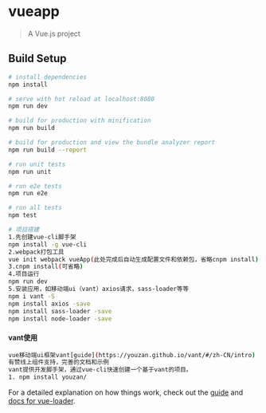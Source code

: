 # vueapp

> A Vue.js project

## Build Setup

``` bash
# install dependencies
npm install

# serve with hot reload at localhost:8080
npm run dev

# build for production with minification
npm run build

# build for production and view the bundle analyzer report
npm run build --report

# run unit tests
npm run unit

# run e2e tests
npm run e2e

# run all tests
npm test

# 项目搭建
1.先创建vue-cli脚手架
npm install -g vue-cli
2.webpack打包工具
vue init webpack vueApp(此处完成后自动生成配置文件和依赖包，省略cnpm install)
3.cnpm install(可省略)
4.项目运行
npm run dev 
5.安装应用，如移动端ui（vant）axios请求，sass-loader等等
npm i vant -S
npm install axios -save
npm install sass-loader -save
npm install node-loader -save
```
#### vant使用
``` bash
vue移动端ui框架vant[guide](https://youzan.github.io/vant/#/zh-CN/intro)
有赞线上组件支持，完善的文档和示例
vant提供开发脚手架，通过vue-cli快速创建一个基于vant的项目。
1. npm install youzan/
```
For a detailed explanation on how things work, check out the [guide](http://vuejs-templates.github.io/webpack/) and [docs for vue-loader](http://vuejs.github.io/vue-loader).

